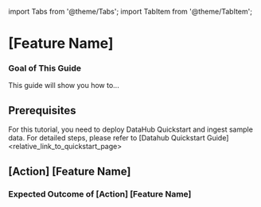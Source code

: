 import Tabs from '@theme/Tabs';
import TabItem from '@theme/TabItem';

# [Feature Name]


<!-- This section should provide plain-language explanations on the feature itself, preferably in one paragraph, and should link to the feature guide for more detailed information.
* What is the short definition of this feature?
* Why is this useful-->

### Goal of This Guide

This guide will show you how to...

<!-- This should include bullet points of the main goals(actions) for this tutorial, such as
- Add lineage between datasets
- Add column-level lineage between datasets
etc.
-->

## Prerequisites

For this tutorial, you need to deploy DataHub Quickstart and ingest sample data. For detailed steps, please refer to [Datahub Quickstart Guide]<relative_link_to_quickstart_page>

<!-- If there's any specific setup required before starting the tutorial, list them here. 
For example, it can be installing a certain version of CLI, or some admonition like below.
:::NOTE
Before adding lineage, you need to ensure the targeted dataset is already present in your datahub. If you attempt to manipulate entities that do not exist, your operation will fail. In this guide, we will be using data from sample ingestion.
:::
-->

## [Action] [Feature Name]
<!-- The heading should short and straightforward, and start with verb and end with the feature name. For example, "Add Lineage" 
Each action should have the same format of code snippets (Tabs) and expected outcomes. -->

<!-- If there is any other explanations that needs to be made around this action, please include here -->

<Tab>

<TabItem value="GraphQL" label="GraphQL" default>
<!-- Provide graphQL code snippet here with explanations (optional). If this is not supported, delete this TabItem-->
</TabItem>

<TabItem value="Curl" label="Curl">
<!-- Provide Curl code snippet here with explanations (optional). You should be able to generate curl code snippet from graphql query, like this:
```bash
curl --location --request POST 'http://localhost:8080/api/graphql' \
--header 'Authorization: Bearer <my-access-token>' \
--header 'Content-Type: application/json'  --data-raw '{ "query": <graphql_query> } })}", "variables":{}}'
```
If this is not supported, delete this TabItem-->
</TabItem>

<TabItem value="Python" label="Python">
<!-- Provide Python code snippet here with explanations (optional). Python snippet should be placed under /metadata-ingestion/examples/library/, and you should refer to it like:
`{{ inline <file_path> show_path_as_comment }}`
If this is not supported, delete this TabItem-->
</TabItem>

<TabItem value="CLI" label="CLI">
<!-- Provide graphQL code snippet here with explanations (optional). If this is not supported, delete this TabItem-->
</TabItem>

</Tab>


### Expected Outcome of [Action] [Feature Name]

<!-- This section should demonstrate the expected outcome of the action. 
In general, this should include the screenshot of the DataHub UI. 
But it can also be an output of the CLI command, etc. -->

